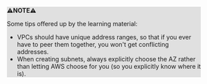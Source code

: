 <div style="margin:2em; background-color: #e0e0e0;">

<strong>⚠️NOTE️️️⚠️</strong>

Some tips offered up by the learning material:

* VPCs should have unique address ranges, so that if you ever have to peer them together, you won't get conflicting addresses.
* When creating subnets, always explicitly choose the AZ rather than letting AWS choose for you (so you explicitly know where it is).
</div>

